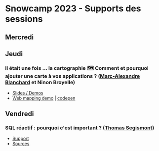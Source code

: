 # Snowcamp 2023 - Supports des sessions

## Mercredi

## Jeudi

### Il était une fois … la cartographie 🗺️ Comment et pourquoi ajouter une carte à vos applications ? ([Marc-Alexandre Blanchard](https://twitter.com/Marc_Alx) et Ninon Broyelle)

* [Slides / Demos](https://github.com/MarcAlx/snowcamp.io-2023-intro-carto)
* [Web mapping demo](https://github.com/MarcAlx/snowcamp.io-2023-webmapping-demo) | [codepen](https://codepen.io/MarcAlx/pen/LYByEXb)

## Vendredi

### SQL réactif : pourquoi c'est important ? ([Thomas Segismont](https://github.com/tsegismont))

* [Support](https://speakerdeck.com/tsegismont/reactive-sql-why-do-we-care) 
* [Sources](https://github.com/tsegismont/reactive-sql-demos)
